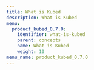 ```yaml
---
title: What is Kubed
description: What is Kubed
menu:
  product_kubed_0.7.0:
    identifier: what-is-kubed
    parent: concepts
    name: What is Kubed
    weight: 10
menu_name: product_kubed_0.7.0
---
```


